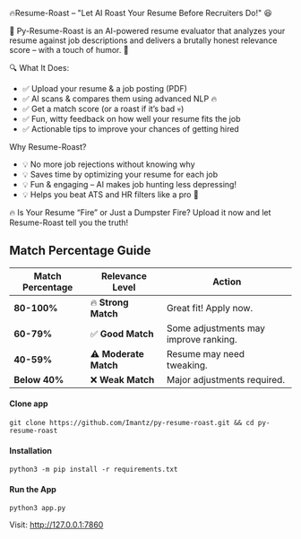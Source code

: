 🔥Resume-Roast – "Let AI Roast Your Resume Before Recruiters Do!" 😆

🚀 Py-Resume-Roast is an AI-powered resume evaluator that analyzes your resume against job descriptions and delivers a brutally honest relevance score – with a touch of humor. 🫣

🔍 What It Does:
- ✅ Upload your resume & a job posting (PDF)
- ✅ AI scans & compares them using advanced NLP 🔥
- ✅ Get a match score (or a roast if it’s bad 💀)
- ✅ Fun, witty feedback on how well your resume fits the job
- ✅ Actionable tips to improve your chances of getting hired

Why Resume-Roast?
- 💡 No more job rejections without knowing why
- 💡 Saves time by optimizing your resume for each job
- 💡 Fun & engaging – AI makes job hunting less depressing!
- 💡 Helps you beat ATS and HR filters like a pro 🤖

🔥 Is Your Resume “Fire” or Just a Dumpster Fire?
Upload it now and let Resume-Roast tell you the truth!


## Match Percentage Guide

| Match Percentage | Relevance Level | Action |
|------------------|----------------|--------|
| **80-100%** | 🔥 **Strong Match** | Great fit! Apply now. |
| **60-79%**  | ✅ **Good Match** | Some adjustments may improve ranking. |
| **40-59%**  | ⚠️ **Moderate Match** | Resume may need tweaking. |
| **Below 40%** | ❌ **Weak Match** | Major adjustments required. |


#### Clone app
```
git clone https://github.com/Imantz/py-resume-roast.git && cd py-resume-roast
```

#### Installation
```
python3 -m pip install -r requirements.txt
```

#### Run the App
```
python3 app.py
```

Visit: http://127.0.0.1:7860